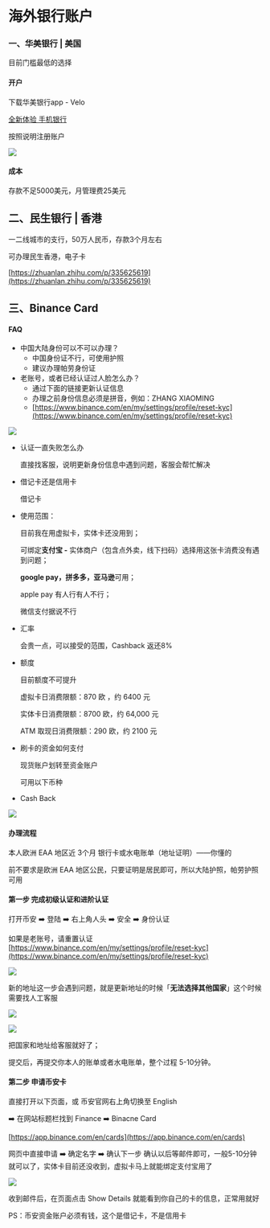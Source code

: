 # 海外银行账户

### 一、华美银行 | 美国

目前门槛最低的选择

#### 开户

下载华美银行app - Velo

[全新体验 手机银行](https://www.velobank.com/cn.html)

按照说明注册账户

![](<../.gitbook/assets/image (14) (1) (1).png>)

#### 成本

存款不足5000美元，月管理费25美元



## 二、民生银行 | 香港

一二线城市的支行，50万人民币，存款3个月左右

可办理民生香港，电子卡

[https://zhuanlan.zhihu.com/p/335625619](https://zhuanlan.zhihu.com/p/335625619)



## 三、Binance Card

#### FAQ

* 中国大陆身份可以不可以办理？
  * 中国身份证不行，可使用护照
  * 建议办理帕劳身份证
* 老账号，或者已经认证过人脸怎么办？
  * 通过下面的链接更新认证信息
  * 办理之前身份信息必须是拼音，例如：ZHANG XIAOMING
  * [https://www.binance.com/en/my/settings/profile/reset-kyc](https://www.binance.com/en/my/settings/profile/reset-kyc)

![](<../.gitbook/assets/image (31).png>)

*   认证一直失败怎么办

    直接找客服，说明更新身份信息中遇到问题，客服会帮忙解决
*   借记卡还是信用卡

    借记卡
*   使用范围：

    目前我在用虚拟卡，实体卡还没用到；

    可绑定**支付宝 -** 实体商户（包含点外卖，线下扫码）选择用这张卡消费没有遇到问题；

    **google pay，拼多多，亚马逊**可用；

    apple pay 有人行有人不行；

    微信支付据说不行
*   汇率

    会贵一点，可以接受的范围，Cashback 返还8%
*   额度

    目前额度不可提升

    虚拟卡日消费限额：870 欧 ，约 6400 元

    实体卡日消费限额：8700 欧，约 64,000 元

    ATM 取现日消费限额：290 欧，约 2100 元
*   刷卡的资金如何支付

    现货账户划转至资金账户

    可用以下币种
* Cash Back

![](<../.gitbook/assets/image (2).png>)

####

#### 办理流程

本人欧洲 EAA 地区近 3个月 银行卡或水电账单（地址证明）——你懂的

前不要求是欧洲 EAA 地区公民，只要证明是居民即可，所以大陆护照，帕劳护照可用

#### 第一步 完成初级认证和进阶认证

打开币安 ➡️ 登陆 ➡️ 右上角人头 ➡️ 安全 ➡️ 身份认证

如果是老账号，请重置认证[https://www.binance.com/en/my/settings/profile/reset-kyc](https://www.binance.com/en/my/settings/profile/reset-kyc)

![](<../.gitbook/assets/image (43).png>)

新的地址这一步会遇到问题，就是更新地址的时候「**无法选择其他国家**」这个时候需要找人工客服

![](<../.gitbook/assets/image (19).png>)

![](<../.gitbook/assets/image (4).png>)

把国家和地址给客服就好了；

提交后，再提交你本人的账单或者水电账单，整个过程 5-10分钟。

#### 第二步 申请币安卡

直接打开以下页面，或 币安官网右上角切换至 English

➡️ 在网站标题栏找到 Finance ➡️ Binacne Card

[https://app.binance.com/en/cards](https://app.binance.com/en/cards)

网页中直接申请 ➡️ 确定名字 ➡️ 确认下一步 确认以后等邮件即可，一般5-10分钟就可以了，实体卡目前还没收到，虚拟卡马上就能绑定支付宝用了

![](<../.gitbook/assets/image (30).png>)

收到邮件后，在页面点击 Show Details 就能看到你自己的卡的信息，正常用就好

PS：币安资金账户必须有钱，这个是借记卡，不是信用卡





